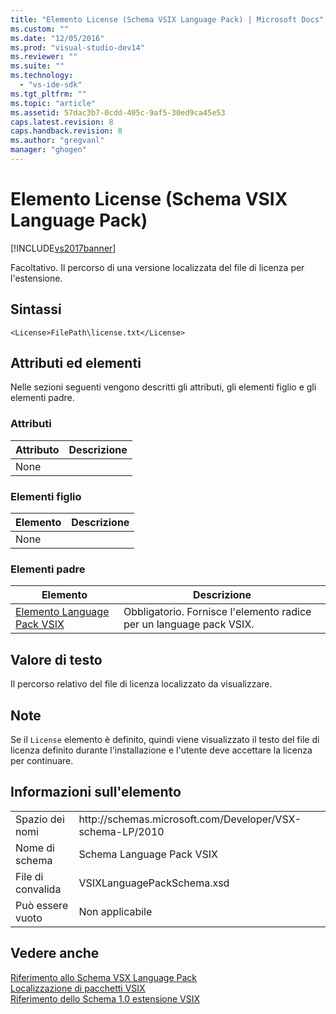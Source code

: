 ```yaml
---
title: "Elemento License (Schema VSIX Language Pack) | Microsoft Docs"
ms.custom: ""
ms.date: "12/05/2016"
ms.prod: "visual-studio-dev14"
ms.reviewer: ""
ms.suite: ""
ms.technology: 
  - "vs-ide-sdk"
ms.tgt_pltfrm: ""
ms.topic: "article"
ms.assetid: 57dac3b7-0cdd-405c-9af5-30ed9ca45e53
caps.latest.revision: 8
caps.handback.revision: 8
ms.author: "gregvanl"
manager: "ghogen"
---
```

# Elemento License (Schema VSIX Language Pack)
[!INCLUDE[vs2017banner](../code-quality/includes/vs2017banner.md)]

Facoltativo. Il percorso di una versione localizzata del file di licenza per l'estensione.  
  
## Sintassi  
  
```  
<License>FilePath\license.txt</License>  
```  
  
## Attributi ed elementi  
 Nelle sezioni seguenti vengono descritti gli attributi, gli elementi figlio e gli elementi padre.  
  
### Attributi  
  
|Attributo|Descrizione|  
|---------------|-----------------|  
|None||  
  
### Elementi figlio  
  
|Elemento|Descrizione|  
|--------------|-----------------|  
|None||  
  
### Elementi padre  
  
|Elemento|Descrizione|  
|--------------|-----------------|  
|[Elemento Language Pack VSIX](../extensibility/vsixlanguagepack-element-vsix-language-pack-schema.md)|Obbligatorio. Fornisce l'elemento radice per un language pack VSIX.|  
  
## Valore di testo  
 Il percorso relativo del file di licenza localizzato da visualizzare.  
  
## Note  
 Se il `License` elemento è definito, quindi viene visualizzato il testo del file di licenza definito durante l'installazione e l'utente deve accettare la licenza per continuare.  
  
## Informazioni sull'elemento  
  
|||  
|-|-|  
|Spazio dei nomi|http:\/\/schemas.microsoft.com\/Developer\/VSX\-schema\-LP\/2010|  
|Nome di schema|Schema Language Pack VSIX|  
|File di convalida|VSIXLanguagePackSchema.xsd|  
|Può essere vuoto|Non applicabile|  
  
## Vedere anche  
 [Riferimento allo Schema VSX Language Pack](../extensibility/vsx-language-pack-schema-reference.md)   
 [Localizzazione di pacchetti VSIX](../extensibility/localizing-vsix-packages.md)   
 [Riferimento dello Schema 1.0 estensione VSIX](http://msdn.microsoft.com/it-it/76e410ec-b1fb-4652-ac98-4a4c52e09a2b)